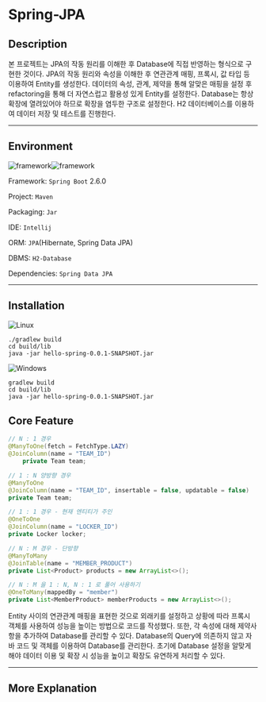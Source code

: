 # Spring-JPA


## Description

본 프로젝트는 JPA의 작동 원리를 이해한 후 Database에 직접 반영하는 형식으로 구현한 것이다. JPA의 작동 원리와 속성을 이해한 후 연관관계 매핑, 프록시, 값 타입 등 이용하여 Entity를 생성한다. 데이터의 속성, 관계, 제약을 통해 알맞은 매핑을 설정 후 refactoring을 통해 더 자연스럽고 활용성 있게 Entity를 설정한다. Database는 항상 확장에 열려있어야 하므로 확장을 염두한 구조로 설정한다. H2 데이터베이스를 이용하여 데이터 저장 및 테스트를 진행한다.



------



## Environment

<img alt="framework" src ="https://img.shields.io/badge/Framework-SpringBoot-green"/><img alt="framework" src ="https://img.shields.io/badge/Language-java-b07219"/> 

Framework: `Spring Boot` 2.6.0

Project: `Maven`

Packaging: `Jar`

IDE: `Intellij`

ORM: `JPA`(Hibernate, Spring Data JPA)

DBMS: `H2-Database`

Dependencies: `Spring Data JPA`



------



## Installation



![Linux](https://img.shields.io/badge/Linux-FCC624?style=for-the-badge&logo=linux&logoColor=black) 

```
./gradlew build
cd build/lib
java -jar hello-spring-0.0.1-SNAPSHOT.jar
```



![Windows](https://img.shields.io/badge/Windows-0078D6?style=for-the-badge&logo=windows&logoColor=white) 

```
gradlew build
cd build/lib
java -jar hello-spring-0.0.1-SNAPSHOT.jar
```



## Core Feature

```java
// N : 1 경우
@ManyToOne(fetch = FetchType.LAZY)
@JoinColumn(name = "TEAM_ID")
    private Team team;

// 1 : N 양방향 경우
@ManyToOne
@JoinColumn(name = "TEAM_ID", insertable = false, updatable = false)
private Team team;

// 1 : 1 경우 - 현재 엔티티가 주인
@OneToOne
@JoinColumn(name = "LOCKER_ID")
private Locker locker;

// N : M 경우 - 단방향
@ManyToMany
@JoinTable(name = "MEMBER_PRODUCT")
private List<Product> products = new ArrayList<>();

// N : M 을 1 : N, N : 1 로 풀어 사용하기
@OneToMany(mappedBy = "member")
private List<MemberProduct> memberProducts = new ArrayList<>();
```

Entity 사이의 연관관계 매핑을 표현한 것으로 외래키를 설정하고 상황에 따라 프록시 객체를 사용하여 성능을 높이는 방법으로 코드를 작성했다. 또한, 각 속성에 대해 제약사항을 추가하여 Database를 관리할 수 있다. Database의 Query에 의존하지 않고 자바 코드 및 객체를 이용하여 Database를 관리한다. 초기에 Database 설정을 알맞게 해야 데이터 이용 및 확장 시 성능을 높이고 확장도 유연하게 처리할 수 있다.





------



## More Explanation





